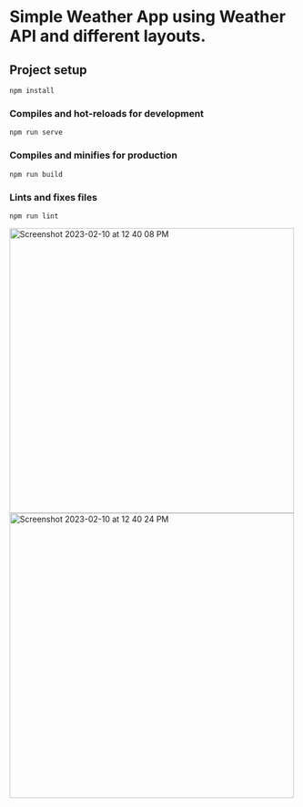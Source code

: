 # Simple Weather App using Weather API and different layouts.

## Project setup
```
npm install
```

### Compiles and hot-reloads for development
```
npm run serve
```

### Compiles and minifies for production
```
npm run build
```

### Lints and fixes files
```
npm run lint
```
<img width="500" height="500" alt="Screenshot 2023-02-10 at 12 40 08 PM" src="https://user-images.githubusercontent.com/90276782/218159344-e18d4e63-e966-4784-80cd-1e0c8626519f.png">  <img width="500" height="500" alt="Screenshot 2023-02-10 at 12 40 24 PM" src="https://user-images.githubusercontent.com/90276782/218159327-7cbb471e-e258-402d-98f1-1509e7d38565.png">


